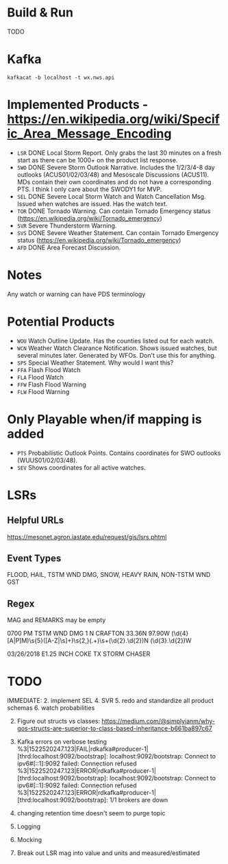 # Build & Run
TODO

# Kafka
`kafkacat -b localhost -t wx.nws.api`

# Implemented Products - https://en.wikipedia.org/wiki/Specific_Area_Message_Encoding
- `LSR` DONE Local Storm Report. Only grabs the last 30 minutes on a fresh start as there can be 1000+ on the product list response.
- `SWO` DONE Severe Storm Outlook Narrative. Includes the 1/2/3/4-8 day outlooks (ACUS01/02/03/48) and Mesoscale Discussions (ACUS11).
        MDs contain their own coordinates and do not have a corresponding PTS. I think I only care about the SWODY1 for MVP.
- `SEL` DONE Severe Local Storm Watch and Watch Cancellation Msg. Issued when watches are issued. Has the watch text.
- `TOR` DONE Tornado Warning. Can contain Tornado Emergency status (https://en.wikipedia.org/wiki/Tornado_emergency)
- `SVR` Severe Thunderstorm Warning.
- `SVS` DONE Severe Weather Statement. Can contain Tornado Emergency status (https://en.wikipedia.org/wiki/Tornado_emergency)
- `AFD` DONE Area Forecast Discussion.

# Notes
Any watch or warning can have PDS terminology

# Potential Products
- `WOU` Watch Outline Update. Has the counties listed out for each watch.
- `WCN` Weather Watch Clearance Notification. Shows issued watches, but several minutes later. Generated by WFOs. Don't use this for anything.
- `SPS` Special Weather Statement. Why would I want this?
- `FFA` Flash Flood Watch
- `FLA` Flood Watch
- `FFW` Flash Flood Warning
- `FLW` Flood Warning

# Only Playable when/if mapping is added
- `PTS` Probabilistic Outlook Points. Contains coordinates for SWO outlooks (WUUS01/02/03/48).
- `SEV` Shows coordinates for all active watches.

# LSRs
## Helpful URLs
https://mesonet.agron.iastate.edu/request/gis/lsrs.phtml
## Event Types
FLOOD, HAIL, TSTM WND DMG, SNOW, HEAVY RAIN, NON-TSTM WND GST
## Regex
MAG and REMARKS may be empty

0700 PM     TSTM WND DMG     1 N CRAFTON             33.36N  97.90W
(\d{4} [A|P]M)\s{5}([A-Z|\s]+)\s{2,}(.+)\s+(\d{2}\.\d{2})N (\d{3}\.\d{2})W

03/26/2018  E1.25 INCH       COKE               TX   STORM CHASER

# TODO
IMMEDIATE:
2. implement SEL
4. SVR
5. redo and standardize all product schemas
6. watch probabilities

2. Figure out structs vs classes: https://medium.com/@simplyianm/why-gos-structs-are-superior-to-class-based-inheritance-b661ba897c67
3. Kafka errors on verbose testing
%3|1522520247.123|FAIL|rdkafka#producer-1| [thrd:localhost:9092/bootstrap]: localhost:9092/bootstrap: Connect to ipv6#[::1]:9092 failed: Connection refused
%3|1522520247.123|ERROR|rdkafka#producer-1| [thrd:localhost:9092/bootstrap]: localhost:9092/bootstrap: Connect to ipv6#[::1]:9092 failed: Connection refused
%3|1522520247.123|ERROR|rdkafka#producer-1| [thrd:localhost:9092/bootstrap]: 1/1 brokers are down
4. changing retention time doesn't seem to purge topic
6. Logging
7. Mocking

1. Break out LSR mag into value and units and measured/estimated
